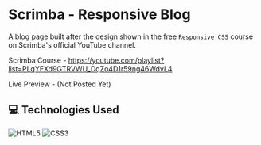 # Scrimba - Responsive Blog

A blog page built after the design shown in the free `Responsive CSS` course on Scrimba's official YouTube channel.

Scrimba Course - https://youtube.com/playlist?list=PLqYFXd9GTRVWU_DqZo4D1r59ng46WdvL4

Live Preview - (Not Posted Yet)

## 💻 Technologies Used

![HTML5](https://img.shields.io/badge/html5-%23E34F26.svg?style=for-the-badge&logo=html5&logoColor=white)
![CSS3](https://img.shields.io/badge/css3-%231572B6.svg?style=for-the-badge&logo=css3&logoColor=white)